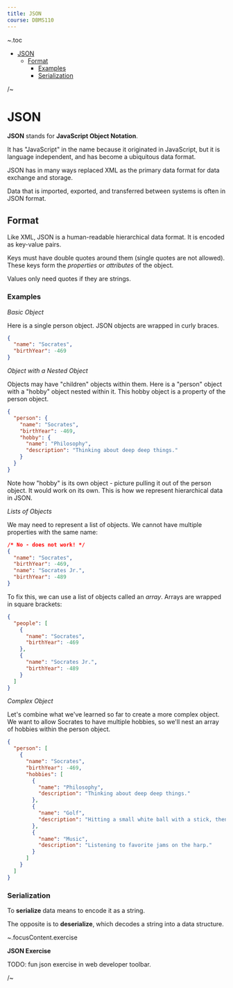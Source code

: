 ```yaml
---
title: JSON
course: DBMS110
---
```


~.toc

- [JSON](#json)
  - [Format](#format)
    - [Examples](#examples)
    - [Serialization](#serialization)

/~

# JSON

**JSON** stands for **JavaScript Object Notation**.

It has "JavaScript" in the name because it originated in JavaScript, but it is language independent, and has become a ubiquitous data format.

JSON has in many ways replaced XML as the primary data format for data exchange and storage.

Data that is imported, exported, and transferred between systems is often in JSON format.

## Format

Like XML, JSON is a human-readable hierarchical data format. It is encoded as key-value pairs.

Keys must have double quotes around them (single quotes are not allowed). These keys form the _properties_ or _attributes_ of the object.

Values only need quotes if they are strings.

### Examples

_Basic Object_

Here is a single person object. JSON objects are wrapped in curly braces.

```json
{
  "name": "Socrates",
  "birthYear": -469
}
```

_Object with a Nested Object_

Objects may have "children" objects within them. Here is a "person" object with a "hobby" object nested within it. This hobby object is a property of the person object.

```json
{
  "person": {
    "name": "Socrates",
    "birthYear": -469,
    "hobby": {
      "name": "Philosophy",
      "description": "Thinking about deep deep things."
    }
  }
}
```

Note how "hobby" is its own object - picture pulling it out of the person object. It would work on its own. This is how we represent hierarchical data in JSON.

_Lists of Objects_

We may need to represent a list of objects. We cannot have multiple properties with the same name:

```json
/* No - does not work! */
{
  "name": "Socrates",
  "birthYear": -469,
  "name": "Socrates Jr.",
  "birthYear": -489
}
```

To fix this, we can use a list of objects called an _array_. Arrays are wrapped in square brackets:

```json
{
  "people": [
    {
      "name": "Socrates",
      "birthYear": -469
    },
    {
      "name": "Socrates Jr.",
      "birthYear": -489
    }
  ]
}
```

_Complex Object_

Let's combine what we've learned so far to create a more complex object. We want to allow Socrates to have multiple hobbies, so we'll nest an array of hobbies within the person object.

```json
{
  "person": [
    {
      "name": "Socrates",
      "birthYear": -469,
      "hobbies": [
        {
          "name": "Philosophy",
          "description": "Thinking about deep deep things."
        },
        {
          "name": "Golf",
          "description": "Hitting a small white ball with a stick, then walking around."
        },
        {
          "name": "Music",
          "description": "Listening to favorite jams on the harp."
        }
      ]
    }
  ]
}
```

### Serialization

To **serialize** data means to encode it as a string.

The opposite is to **deserialize**, which decodes a string into a data structure.

~.focusContent.exercise

**JSON Exercise**

TODO: fun json exercise in web developer toolbar.

/~
